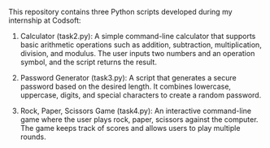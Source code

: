 This repository contains three Python scripts developed during my internship at Codsoft:

1. Calculator (task2.py): A simple command-line calculator that supports basic arithmetic operations such as
   addition, subtraction, multiplication, division, and modulus. The user inputs two numbers and an operation symbol, and the script returns the result.
   
2. Password Generator (task3.py): A script that generates a secure password based on the desired length.
   It combines lowercase, uppercase, digits, and special characters to create a random password.

3. Rock, Paper, Scissors Game (task4.py): An interactive command-line game where the user plays rock, paper, scissors against the computer.
   The game keeps track of scores and allows users to play multiple rounds.
